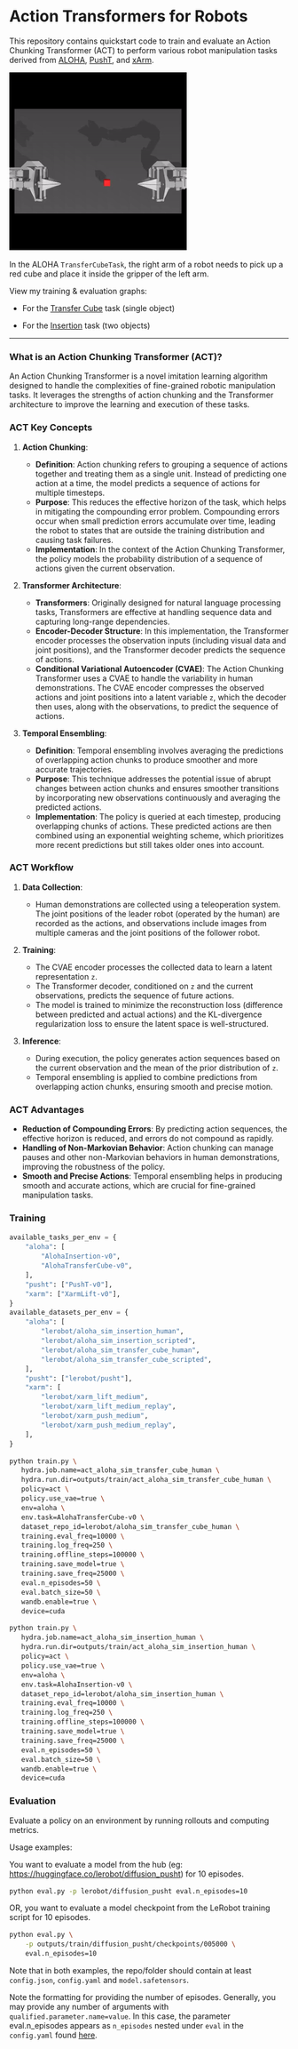 # Action Transformers for Robots

This repository contains quickstart code to train and evaluate an Action Chunking Transformer (ACT) to perform
various robot manipulation tasks derived
from [ALOHA](https://github.com/huggingface/gym-aloha), [PushT](https://github.com/huggingface/gym-pusht),
and [xArm](https://github.com/huggingface/gym-xarm).

![out.gif](aloha.gif)

In the ALOHA `TransferCubeTask`, the right arm of a robot needs to pick up a red cube
and place it inside the gripper of the left arm.

View my training & evaluation graphs: 

- For the [Transfer Cube](https://api.wandb.ai/links/kldsrforg/wct96xoe) task (single object)

- For the [Insertion](https://api.wandb.ai/links/kldsrforg/f8ldnf3z) task (two objects)

---

### What is an Action Chunking Transformer (ACT)?

An Action Chunking Transformer is a novel imitation learning algorithm designed to handle the complexities of
fine-grained robotic manipulation tasks. It leverages the strengths of action chunking and the Transformer
architecture to improve the learning and execution of these tasks.

### ACT Key Concepts

1. **Action Chunking**:
    - **Definition**: Action chunking refers to grouping a sequence of actions together and treating them as a single
      unit. Instead of predicting one action at a time, the model predicts a sequence of actions for multiple timesteps.
    - **Purpose**: This reduces the effective horizon of the task, which helps in mitigating the compounding error
      problem. Compounding errors occur when small prediction errors accumulate over time, leading the robot to states
      that are outside the training distribution and causing task failures.
    - **Implementation**: In the context of the Action Chunking Transformer, the policy models the probability
      distribution of a sequence of actions given the current observation.

2. **Transformer Architecture**:
    - **Transformers**: Originally designed for natural language processing tasks, Transformers are effective at
      handling sequence data and capturing long-range dependencies.
    - **Encoder-Decoder Structure**: In this implementation, the Transformer encoder processes the observation inputs
      (including visual data and joint positions), and the Transformer decoder predicts the sequence of actions.
    - **Conditional Variational Autoencoder (CVAE)**: The Action Chunking Transformer uses a CVAE to handle the
      variability in human demonstrations. The CVAE encoder compresses the observed actions and joint positions into a
      latent variable `z`, which the decoder then uses, along with the observations, to predict the sequence of
      actions.

3. **Temporal Ensembling**:
    - **Definition**: Temporal ensembling involves averaging the predictions of overlapping action chunks to produce
      smoother and more accurate trajectories.
    - **Purpose**: This technique addresses the potential issue of abrupt changes between action chunks and ensures
      smoother transitions by incorporating new observations continuously and averaging the predicted actions.
    - **Implementation**: The policy is queried at each timestep, producing overlapping chunks of actions. These
      predicted actions are then combined using an exponential weighting scheme, which prioritizes more recent
      predictions but still takes older ones into account.

### ACT Workflow

1. **Data Collection**:
    - Human demonstrations are collected using a teleoperation system. The joint positions of the leader robot (operated
      by the human) are recorded as the actions, and observations include images from multiple cameras and the joint
      positions of the follower robot.

2. **Training**:
    - The CVAE encoder processes the collected data to learn a latent representation `z`.
    - The Transformer decoder, conditioned on `z` and the current observations, predicts the sequence of future
      actions.
    - The model is trained to minimize the reconstruction loss (difference between predicted and actual actions) and the
      KL-divergence regularization loss to ensure the latent space is well-structured.

3. **Inference**:
    - During execution, the policy generates action sequences based on the current observation and the mean of the prior
      distribution of `z`.
    - Temporal ensembling is applied to combine predictions from overlapping action chunks, ensuring smooth and precise
      motion.

### ACT Advantages

- **Reduction of Compounding Errors**: By predicting action sequences, the effective horizon is reduced, and errors do
  not compound as rapidly.
- **Handling of Non-Markovian Behavior**: Action chunking can manage pauses and other non-Markovian behaviors in human
  demonstrations, improving the robustness of the policy.
- **Smooth and Precise Actions**: Temporal ensembling helps in producing smooth and accurate actions, which are crucial
  for fine-grained manipulation tasks.

### Training

```python
available_tasks_per_env = {
    "aloha": [
        "AlohaInsertion-v0",
        "AlohaTransferCube-v0",
    ],
    "pusht": ["PushT-v0"],
    "xarm": ["XarmLift-v0"],
}
available_datasets_per_env = {
    "aloha": [
        "lerobot/aloha_sim_insertion_human",
        "lerobot/aloha_sim_insertion_scripted",
        "lerobot/aloha_sim_transfer_cube_human",
        "lerobot/aloha_sim_transfer_cube_scripted",
    ],
    "pusht": ["lerobot/pusht"],
    "xarm": [
        "lerobot/xarm_lift_medium",
        "lerobot/xarm_lift_medium_replay",
        "lerobot/xarm_push_medium",
        "lerobot/xarm_push_medium_replay",
    ],
}
```

```bash
python train.py \
   hydra.job.name=act_aloha_sim_transfer_cube_human \
   hydra.run.dir=outputs/train/act_aloha_sim_transfer_cube_human \
   policy=act \
   policy.use_vae=true \
   env=aloha \
   env.task=AlohaTransferCube-v0 \
   dataset_repo_id=lerobot/aloha_sim_transfer_cube_human \
   training.eval_freq=10000 \
   training.log_freq=250 \
   training.offline_steps=100000 \
   training.save_model=true \
   training.save_freq=25000 \
   eval.n_episodes=50 \
   eval.batch_size=50 \
   wandb.enable=true \
   device=cuda
```

```bash
python train.py \
   hydra.job.name=act_aloha_sim_insertion_human \
   hydra.run.dir=outputs/train/act_aloha_sim_insertion_human \
   policy=act \
   policy.use_vae=true \
   env=aloha \
   env.task=AlohaInsertion-v0 \
   dataset_repo_id=lerobot/aloha_sim_insertion_human \
   training.eval_freq=10000 \
   training.log_freq=250 \
   training.offline_steps=100000 \
   training.save_model=true \
   training.save_freq=25000 \
   eval.n_episodes=50 \
   eval.batch_size=50 \
   wandb.enable=true \
   device=cuda
```

### Evaluation

Evaluate a policy on an environment by running rollouts and computing metrics.

Usage examples:

You want to evaluate a model from the hub (eg: https://huggingface.co/lerobot/diffusion_pusht)
for 10 episodes.

```bash
python eval.py -p lerobot/diffusion_pusht eval.n_episodes=10
```

OR, you want to evaluate a model checkpoint from the LeRobot training script for 10 episodes.

```bash
python eval.py \
    -p outputs/train/diffusion_pusht/checkpoints/005000 \
    eval.n_episodes=10
```

Note that in both examples, the repo/folder should contain at least `config.json`, `config.yaml` and
`model.safetensors`.

Note the formatting for providing the number of episodes. Generally, you may provide any number of arguments
with `qualified.parameter.name=value`. In this case, the parameter eval.n_episodes appears as `n_episodes`
nested under `eval` in the `config.yaml` found [here](https://huggingface.co/lerobot/diffusion_pusht/tree/main).
